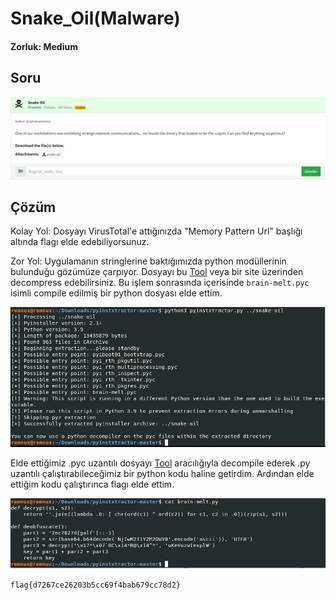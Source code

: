 # Snake_Oil(Malware)
#### Zorluk: Medium

## Soru
![Soru](https://github.com/mel4mi/Huntress2023-Writeups/blob/main/Depo/Malware/Snake_Oil/Snake_Oil.png)

## Çözüm
Kolay Yol: Dosyayı VirusTotal'e attığınızda "Memory Pattern Url" başlığı altında flagı elde edebiliyorsunuz.

Zor Yol: Uygulamanın stringlerine baktığımızda python modüllerinin bulunduğu gözümüze çarpıyor. Dosyayı bu [Tool](https://github.com/extremecoders-re/pyinstxtractor) veya bir site üzerinden decompress edebilirsiniz. Bu işlem sonrasında içerisinde ```brain-melt.pyc``` isimli compile edilmiş bir python dosyası elde ettim.

![Soru](https://github.com/mel4mi/Huntress2023-Writeups/blob/main/Depo/Malware/Snake_Oil/snakeoil.PNG)

Elde ettiğimiz .pyc uzantılı dosyayı [Tool](https://github.com/zrax/pycdc) aracılığıyla decompile ederek .py uzantılı çalıştırabileceğimiz bir python kodu haline getirdim. Ardından elde ettiğim kodu çalıştırınca flagı elde ettim.

![Soru](https://github.com/mel4mi/Huntress2023-Writeups/blob/main/Depo/Malware/Snake_Oil/snakeoil1.PNG)

```flag{d7267ce26203b5cc69f4bab679cc78d2}```

